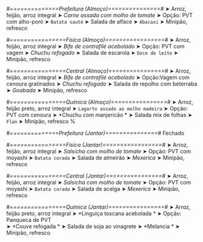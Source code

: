 
*#==============Prefeitura (Almoço)===============#*
➤ Arroz, feijão, arroz integral
➤ *Carne assada com molho de tomate*
➤ Opção: PVT com alho-poró
➤ `Batata sauté`
➤ Salada de alface
➤ `Abacaxi`
➤ Minipão, refresco

*#================Física (Almoço)=================#*
➤ Arroz, feijão, arroz integral
➤ *Bife de contrafilé acebolado*
➤ Opção: PVT com vagem
➤ *Chuchu refogado*
➤ Salada de escarola
➤ `Doce de leite`
➤ Minipão, refresco

*#================Central (Almoço)================#*
➤ Arroz, feijão, arroz integral
➤ *Bife de contrafilé acebolado*
➤ Opção:Vagem com cenoura gratinados
➤ *Chuchu refogado*
➤ Salada de repolho com beterraba
➤ *Goabada*
➤ Minipão, refresco

*#================Química (Almoço)================#*
➤ Arroz, feijão preto, arroz integral
➤ `Lagarto assado ao molho madeira`
➤ Opção: PVT com cenoura
➤ *Chuchu com manjericão *
➤ Salada mix de folhas
➤ `Flan`
➤ Minipão, refresco
%

*#==============Prefeitura (Jantar)===============#*
Fechado

*#================Física (Jantar)=================#*
➤ Arroz, feijão, arroz integral
➤ *Salsicha com molho de tomate*
➤ Opção: PVT com moyashi
➤ `Batata corada`
➤ Salada de almeirão
➤ *Mexerica*
➤ Minipão, refresco

*#================Central (Jantar)================#*
➤ Arroz, feijão, arroz integral
➤ *Salsicha com molho de tomate*
➤ Opção: PVT com moyashi
➤ `Batata corada`
➤ Salada de acelga
➤ *Mexerica*
➤ Minipão, refresco

*#================Química (Jantar)================#*
➤ Arroz, feijão preto, arroz integral
➤ *Linguiça toscana acebolada *
➤ Opção: Panqueca de PVT  
➤ *Couve refogada *
➤ Salada de soja ao vinagrete 
➤ *Melancia *
➤ Minipão, refresco

